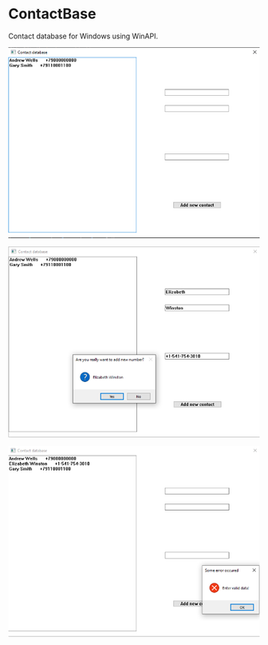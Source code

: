# ContactBase

Contact database for Windows using WinAPI.

![](https://github.com/treug0lni4ek/ContactBase/blob/master/screenshots/Screenshot_1.png)

![](https://github.com/treug0lni4ek/ContactBase/blob/master/screenshots/Screenshot_2.png)

![](https://github.com/treug0lni4ek/ContactBase/blob/master/screenshots/Screenshot_3.png)
